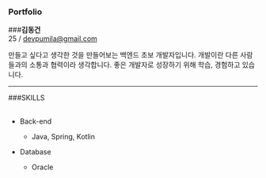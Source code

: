 ### Portfolio

###__김동건__<br>
25 / devpumila@gmail.com

만들고 싶다고 생각한 것을 만들어보는 백엔드 초보 개발자입니다.
개발이란 다른 사람들과의 소통과 협력이라 생각합니다.
좋은 개발자로 성장하기 위해 학습, 경험하고 있습니다.

<hr/>
###SKILLS
<br><br>

+ Back-end
  + Java, Spring, Kotlin

+ Database
  + Oracle
